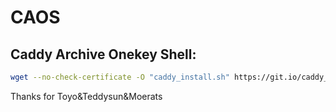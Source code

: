 # CAOS
## Caddy Archive Onekey Shell:
```bash
wget --no-check-certificate -O "caddy_install.sh" https://git.io/caddy_install_final.sh && bash caddy_install.sh
```
Thanks for Toyo&Teddysun&Moerats
